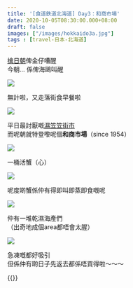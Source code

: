 ```yaml
---
title: '[食道鉄道北海道] Day3：和商市場'
date: 2020-10-05T08:30:00.000+08:00
draft: false
images: ["/images/hokkaido3a.jpg"]
tags : [travel-日本-北海道]
---
```


[擒日朝](https://hidie.net/hokkaido2a/)俾金仔嘈醒  
今朝... 係俾海鷗叫醒  

![](/images/hokkaido3a1.jpg)

無計啦，又走落街食早餐啦 

![](/images/hokkaido3a2.jpg)

平日最討厭嘅[濕笠笠街巿](https://hidie.net/tokyo3d/)  
而呢朝就特登嚟呢個**和商市場**（since 1954）  

![](/images/hokkaido3a3.jpg)

一桶活蟹（心）

![](/images/hokkaido3a.jpg)

呢度啲蟹係仲有得即叫即蒸即食嘅呢

![](/images/hokkaido3a4.jpg)

仲有一堆乾濕海產們  
（出奇地成個area都唔會太腥）  

![](/images/hokkaido3a5.jpg)

急凍嘅都好吸引  
但係仲有啲日子先返去都係唔買得啦～～～  
  
  
  
  
  
  
{{<hokkaido>}}
